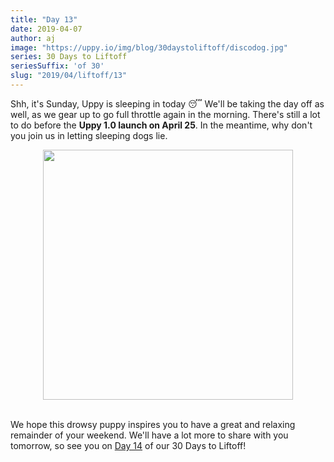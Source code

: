 ```yaml
---
title: "Day 13"
date: 2019-04-07
author: aj
image: "https://uppy.io/img/blog/30daystoliftoff/discodog.jpg"
series: 30 Days to Liftoff
seriesSuffix: 'of 30'
slug: "2019/04/liftoff/13"
---
```


Shh, it's Sunday, Uppy is sleeping in today :sleeping: We'll be taking the day off as well, as we gear up to go full throttle again in the morning. There's still a lot to do before the **Uppy 1.0 launch on April 25**. In the meantime, why don't you join us in letting sleeping dogs lie.

<!--truncate-->

<center><img width="400"  src="https://media.giphy.com/media/26n6UOQke3xCpsbWo/giphy.gif" /><br/><br/></center>

We hope this drowsy puppy inspires you to have a great and relaxing remainder of your weekend. We'll have a lot more to share with you tomorrow, so see you on [Day 14](/blog/2019/04/liftoff-14/) of our 30 Days to Liftoff!

